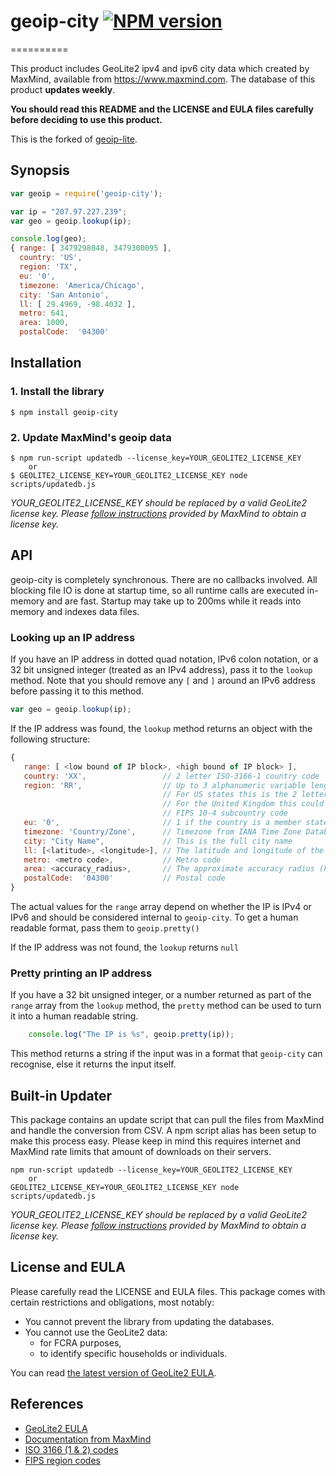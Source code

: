# geoip-city [![NPM version](https://badge.fury.io/js/geoip-city.svg)](https://badge.fury.io/js/geoip-city)
==========

This product includes GeoLite2 ipv4 and ipv6 city data which created by MaxMind, available from https://www.maxmind.com.
The database of this product **updates weekly**.

**You should read this README and the LICENSE and EULA files carefully before deciding to use this product.**

This is the forked of [geoip-lite](https://github.com/bluesmoon/node-geoip).


## Synopsis

```javascript
var geoip = require('geoip-city');

var ip = "207.97.227.239";
var geo = geoip.lookup(ip);

console.log(geo);
{ range: [ 3479298048, 3479300095 ],
  country: 'US',
  region: 'TX',
  eu: '0',
  timezone: 'America/Chicago',
  city: 'San Antonio',
  ll: [ 29.4969, -98.4032 ],
  metro: 641,
  area: 1000,
  postalCode:  '04300'

```

## Installation

### 1. Install the library

    $ npm install geoip-city

### 2. Update MaxMind's geoip data

    $ npm run-script updatedb --license_key=YOUR_GEOLITE2_LICENSE_KEY
		or
    $ GEOLITE2_LICENSE_KEY=YOUR_GEOLITE2_LICENSE_KEY node scripts/updatedb.js

_YOUR_GEOLITE2_LICENSE_KEY should be replaced by a valid GeoLite2 license key. Please [follow instructions](https://dev.maxmind.com/geoip/geoip2/geolite2/) provided by MaxMind to obtain a license key._


## API

geoip-city is completely synchronous.  There are no callbacks involved.  All blocking file IO is done at startup time, so all runtime calls are executed in-memory and are fast.  Startup may take up to 200ms while it reads into memory and indexes data files.

### Looking up an IP address ###

If you have an IP address in dotted quad notation, IPv6 colon notation, or a 32 bit unsigned integer (treated
as an IPv4 address), pass it to the `lookup` method.  Note that you should remove any `[` and `]` around an
IPv6 address before passing it to this method.

```javascript
var geo = geoip.lookup(ip);
```

If the IP address was found, the `lookup` method returns an object with the following structure:

```javascript
{
   range: [ <low bound of IP block>, <high bound of IP block> ],
   country: 'XX',                 // 2 letter ISO-3166-1 country code
   region: 'RR',                  // Up to 3 alphanumeric variable length characters as ISO 3166-2 code
                                  // For US states this is the 2 letter state
                                  // For the United Kingdom this could be ENG as a country like “England
                                  // FIPS 10-4 subcountry code
   eu: '0',                       // 1 if the country is a member state of the European Union, 0 otherwise.
   timezone: 'Country/Zone',      // Timezone from IANA Time Zone Database
   city: "City Name",             // This is the full city name
   ll: [<latitude>, <longitude>], // The latitude and longitude of the city
   metro: <metro code>,           // Metro code
   area: <accuracy_radius>,       // The approximate accuracy radius (km), around the latitude and longitude
   postalCode:  '04300'           // Postal code
}
```

The actual values for the `range` array depend on whether the IP is IPv4 or IPv6 and should be
considered internal to `geoip-city`.
To get a human readable format, pass them to `geoip.pretty()`

If the IP address was not found, the `lookup` returns `null`


### Pretty printing an IP address ###

If you have a 32 bit unsigned integer, or a number returned as part of the `range` array from the `lookup` method,
the `pretty` method can be used to turn it into a human readable string.

```javascript
    console.log("The IP is %s", geoip.pretty(ip));
```

This method returns a string if the input was in a format that `geoip-city` can recognise, else it returns the
input itself.


## Built-in Updater

This package contains an update script that can pull the files from MaxMind and handle the conversion from CSV.
A npm script alias has been setup to make this process easy. Please keep in mind this requires internet and MaxMind
rate limits that amount of downloads on their servers.

```shell
npm run-script updatedb --license_key=YOUR_GEOLITE2_LICENSE_KEY
	or
GEOLITE2_LICENSE_KEY=YOUR_GEOLITE2_LICENSE_KEY node scripts/updatedb.js
```

_YOUR_GEOLITE2_LICENSE_KEY should be replaced by a valid GeoLite2 license key. Please [follow instructions](https://dev.maxmind.com/geoip/geoip2/geolite2/) provided by MaxMind to obtain a license key._


## License and EULA

Please carefully read the LICENSE and EULA files. This package comes with certain restrictions and obligations, most notably:
 - You cannot prevent the library from updating the databases.
 - You cannot use the GeoLite2 data:
   - for FCRA purposes,
   - to identify specific households or individuals.

You can read [the latest version of GeoLite2 EULA](https://www.maxmind.com/en/geolite2/eula).


## References
  - <a href="https://www.maxmind.com/en/geolite2/eula">GeoLite2 EULA</a>
  - <a href="https://www.maxmind.com/app/iso3166">Documentation from MaxMind</a>
  - <a href="https://en.wikipedia.org/wiki/ISO_3166">ISO 3166 (1 & 2) codes</a>
  - <a href="https://en.wikipedia.org/wiki/List_of_FIPS_region_codes">FIPS region codes</a>
